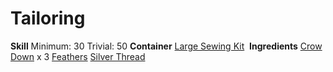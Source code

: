 <!-- TITLE: Crow Down Crown -->
<!-- SUBTITLE: A quick summary of Crow Down Crown -->

# Tailoring
**Skill**
Minimum: 30
Trivial: 50
​
**Container**
[Large Sewing Kit](large-sewing-kit)
​
**Ingredients**
[Crow Down](crow-down) x 3
[Feathers](feathers)
[Silver Thread](silver-thread)